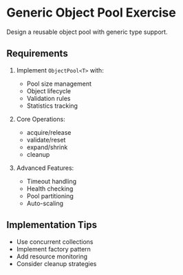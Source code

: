 # Generic Object Pool Exercise

Design a reusable object pool with generic type support.

## Requirements

1. Implement `ObjectPool<T>` with:
   - Pool size management
   - Object lifecycle
   - Validation rules
   - Statistics tracking

2. Core Operations:
   - acquire/release
   - validate/reset
   - expand/shrink
   - cleanup

3. Advanced Features:
   - Timeout handling
   - Health checking
   - Pool partitioning
   - Auto-scaling

## Implementation Tips
- Use concurrent collections
- Implement factory pattern
- Add resource monitoring
- Consider cleanup strategies 
